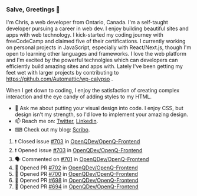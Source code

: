 ### Salve, Greetings 👋

I'm Chris, a web developer from Ontario, Canada. I'm a self-taught developer pursuing a career in web dev. I enjoy building beautiful sites and apps with web technology.
I kick-started my coding journey with freeCodeCamp and claimed five of their certifications.  I currently working on personal projects in JavaScript, especially with React/Next.js, though I'm open to learning other languages and frameworks. I love the web platform and I'm excited by the powerful technolgies which can developers can efficiently build amazing sites and apps with. Lately I've been getting my feet wet with larger projects by contributing to https://github.com/Automattic/wp-calypso .

When I get down to coding, I enjoy the satisfaction of creating complex interaction and the eye candy of adding styles to my HTML. 

- 💬 Ask me about putting your visual design into code. I enjoy CSS, but design isn't my strength, so I'd love to implement your amazing design.
- 📫 Reach me on: [Twitter](https://twitter.com/Christo28120856), [Linkedin](https://www.linkedin.com/in/christopher-stevers-07b9a5204/).
- ⌨ Check out my blog: [Scribo](https://christopherstevers.cf).
<!--
**Christopher-Stevers/Christopher-Stevers** is a ✨ _special_ ✨ repository because its `README.md` (this file) appears on your GitHub profile.

Here are some ideas to get you started:

- 🔭 I’m currently working on ...
- 🌱 I’m currently learning ...
- 👯 I’m looking to collaborate on ...
- 🤔 I’m looking for help with ...
- 😄 Pronouns: ...
- ⚡ Fun fact: ...
-->

<!--START_SECTION:activity-->
1. ❗️ Closed issue [#703](https://github.com/OpenQDev/OpenQ-Frontend/issues/703) in [OpenQDev/OpenQ-Frontend](https://github.com/OpenQDev/OpenQ-Frontend)
2. ❗️ Opened issue [#703](https://github.com/OpenQDev/OpenQ-Frontend/issues/703) in [OpenQDev/OpenQ-Frontend](https://github.com/OpenQDev/OpenQ-Frontend)
3. 🗣 Commented on [#701](https://github.com/OpenQDev/OpenQ-Frontend/issues/701) in [OpenQDev/OpenQ-Frontend](https://github.com/OpenQDev/OpenQ-Frontend)
4. 💪 Opened PR [#702](https://github.com/OpenQDev/OpenQ-Frontend/pull/702) in [OpenQDev/OpenQ-Frontend](https://github.com/OpenQDev/OpenQ-Frontend)
5. 💪 Opened PR [#700](https://github.com/OpenQDev/OpenQ-Frontend/pull/700) in [OpenQDev/OpenQ-Frontend](https://github.com/OpenQDev/OpenQ-Frontend)
6. 💪 Opened PR [#698](https://github.com/OpenQDev/OpenQ-Frontend/pull/698) in [OpenQDev/OpenQ-Frontend](https://github.com/OpenQDev/OpenQ-Frontend)
7. 💪 Opened PR [#694](https://github.com/OpenQDev/OpenQ-Frontend/pull/694) in [OpenQDev/OpenQ-Frontend](https://github.com/OpenQDev/OpenQ-Frontend)
<!--END_SECTION:activity-->
